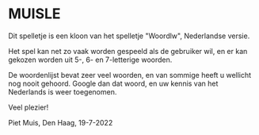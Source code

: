 # MUISLE
Dit spelletje is een kloon van het spelletje "Woordlw", Nederlandse versie.

Het spel kan net zo vaak worden gespeeld als de gebruiker wil, en er kan
gekozen worden uit 5-, 6- en 7-letterige woorden.

De woordenlijst bevat zeer veel woorden, en van sommige heeft u wellicht
nog nooit gehoord. Google dan dat woord, en uw kennis van het Nederlands
is weer toegenomen.

Veel plezier!

Piet Muis,
Den Haag, 19-7-2022
